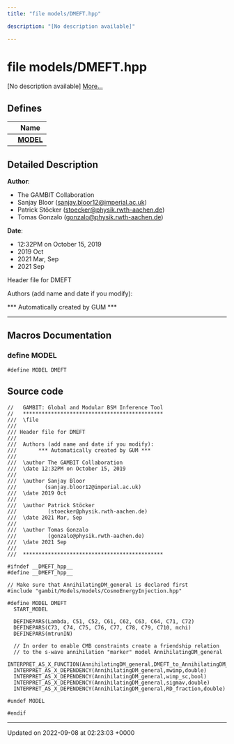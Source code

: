 ```yaml
---
title: "file models/DMEFT.hpp"

description: "[No description available]"

---
```


# file models/DMEFT.hpp

[No description available] [More...](#detailed-description)

## Defines

|                | Name           |
| -------------- | -------------- |
|  | **[MODEL](/documentation/code/files/dmeft_8hpp/#define-model)**  |

## Detailed Description


**Author**: 

  * The GAMBIT Collaboration 
  * Sanjay Bloor ([sanjay.bloor12@imperial.ac.uk](mailto:sanjay.bloor12@imperial.ac.uk)) 
  * Patrick Stöcker ([stoecker@physik.rwth-aachen.de](mailto:stoecker@physik.rwth-aachen.de)) 
  * Tomas Gonzalo ([gonzalo@physik.rwth-aachen.de](mailto:gonzalo@physik.rwth-aachen.de)) 


**Date**: 

  * 12:32PM on October 15, 2019
  * 2019 Oct
  * 2021 Mar, Sep
  * 2021 Sep


Header file for DMEFT

Authors (add name and date if you modify): 

 *** Automatically created by GUM *** 


------------------




## Macros Documentation

### define MODEL

```
#define MODEL DMEFT
```


## Source code

```
//   GAMBIT: Global and Modular BSM Inference Tool
//   *********************************************
///  \file
///
/// Header file for DMEFT
///
///  Authors (add name and date if you modify):    
///       *** Automatically created by GUM ***     
///                                                
///  \author The GAMBIT Collaboration             
///  \date 12:32PM on October 15, 2019
///
///  \author Sanjay Bloor
///         (sanjay.bloor12@imperial.ac.uk)
///  \date 2019 Oct
///
///  \author Patrick Stöcker
///          (stoecker@physik.rwth-aachen.de)
///  \date 2021 Mar, Sep
///
///  \author Tomas Gonzalo
///          (gonzalo@physik.rwth-aachen.de)
///  \date 2021 Sep
///
///  ********************************************* 

#ifndef __DMEFT_hpp__
#define __DMEFT_hpp__

// Make sure that AnnihilatingDM_general is declared first
#include "gambit/Models/models/CosmoEnergyInjection.hpp"

#define MODEL DMEFT
  START_MODEL

  DEFINEPARS(Lambda, C51, C52, C61, C62, C63, C64, C71, C72)
  DEFINEPARS(C73, C74, C75, C76, C77, C78, C79, C710, mchi)
  DEFINEPARS(mtrunIN)

  // In order to enable CMB constraints create a friendship relation
  // to the s-wave annihilation "marker" model AnnihilatingDM_general
  INTERPRET_AS_X_FUNCTION(AnnihilatingDM_general,DMEFT_to_AnnihilatingDM_general)
  INTERPRET_AS_X_DEPENDENCY(AnnihilatingDM_general,mwimp,double)
  INTERPRET_AS_X_DEPENDENCY(AnnihilatingDM_general,wimp_sc,bool)
  INTERPRET_AS_X_DEPENDENCY(AnnihilatingDM_general,sigmav,double)
  INTERPRET_AS_X_DEPENDENCY(AnnihilatingDM_general,RD_fraction,double)

#undef MODEL

#endif
```


-------------------------------

Updated on 2022-09-08 at 02:23:03 +0000
